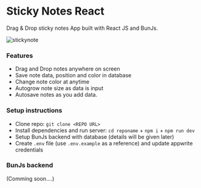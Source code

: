 # Sticky Notes React

Drag & Drop sticky notes App built with React JS and BunJs.

![stickynote](./sticky-note.gif)

### Features

- Drag and Drop notes anywhere on screen
- Save note data, position and color in database
- Change note color at anytime
- Autogrow note size as data is input
- Autosave notes as you add data.

### Setup instructions

- Clone repo: `git clone <REPO URL>`
- Install dependencies and run server: `cd reponame` + `npm i` + `npm run dev`
- Setup BunJs backend with database (details will be given later)
- Create `.env` file (use `.env.example` as a reference) and update appwrite credentials

### BunJs backend

(Comming soon....)
